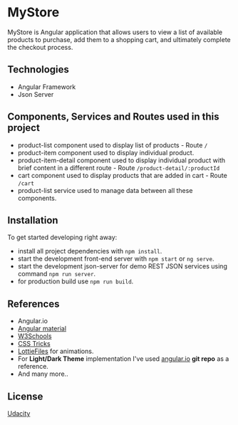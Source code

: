 # MyStore

MyStore is Angular application that allows users to view a list of available products to purchase, add them to a shopping cart, and ultimately complete the checkout process.

## Technologies

- Angular Framework
- Json Server

## Components, Services and Routes used in this project

- product-list component used to display list of products - Route `/`
- product-item component used to display individual product.
- product-item-detail component used to display individual product with brief content in a different route - Route `/product-detail/:productId`
- cart component used to display products that are added in cart - Route `/cart`
- product-list service used to manage data between all these components.

## Installation

To get started developing right away:

- install all project dependencies with `npm install`.
- start the development front-end server with `npm start` or `ng serve`.
- start the development json-server for demo REST JSON services using command `npm run server`.
- for production build use `npm run build`.

## References

- Angular.io
- [Angular material](https://material.angular.io/)
- [W3Schools](https://www.w3schools.com/)
- [CSS Tricks](https://css-tricks.com/)
- [LottieFiles](https://lottiefiles.com/) for animations.
- For **Light/Dark Theme** implementation I've used [angular.io](https://github.com/angular/angular) **git repo** as a reference.
- And many more..

## License

[Udacity](LICENSE.md)
